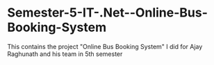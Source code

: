 # Semester-5-IT-.Net--Online-Bus-Booking-System
This contains the project "Online Bus Booking System" I did for Ajay Raghunath and his team in 5th semester
